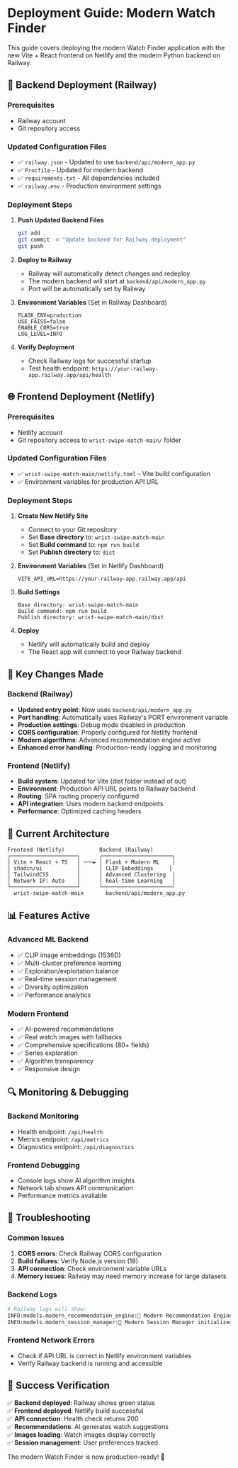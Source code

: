 # Deployment Guide: Modern Watch Finder

This guide covers deploying the modern Watch Finder application with the new Vite + React frontend on Netlify and the modern Python backend on Railway.

## 🚀 Backend Deployment (Railway)

### Prerequisites
- Railway account
- Git repository access

### Updated Configuration Files
- ✅ `railway.json` - Updated to use `backend/api/modern_app.py`
- ✅ `Procfile` - Updated for modern backend
- ✅ `requirements.txt` - All dependencies included
- ✅ `railway.env` - Production environment settings

### Deployment Steps

1. **Push Updated Backend Files**
   ```bash
   git add .
   git commit -m "Update backend for Railway deployment"
   git push
   ```

2. **Deploy to Railway**
   - Railway will automatically detect changes and redeploy
   - The modern backend will start at `backend/api/modern_app.py`
   - Port will be automatically set by Railway

3. **Environment Variables** (Set in Railway Dashboard)
   ```
   FLASK_ENV=production
   USE_FAISS=false
   ENABLE_CORS=true
   LOG_LEVEL=INFO
   ```

4. **Verify Deployment**
   - Check Railway logs for successful startup
   - Test health endpoint: `https://your-railway-app.railway.app/api/health`

## 🌐 Frontend Deployment (Netlify)

### Prerequisites
- Netlify account
- Git repository access to `wrist-swipe-match-main/` folder

### Updated Configuration Files
- ✅ `wrist-swipe-match-main/netlify.toml` - Vite build configuration
- ✅ Environment variables for production API URL

### Deployment Steps

1. **Create New Netlify Site**
   - Connect to your Git repository
   - Set **Base directory** to: `wrist-swipe-match-main`
   - Set **Build command** to: `npm run build`
   - Set **Publish directory** to: `dist`

2. **Environment Variables** (Set in Netlify Dashboard)
   ```
   VITE_API_URL=https://your-railway-app.railway.app/api
   ```

3. **Build Settings**
   ```
   Base directory: wrist-swipe-match-main
   Build command: npm run build
   Publish directory: wrist-swipe-match-main/dist
   ```

4. **Deploy**
   - Netlify will automatically build and deploy
   - The React app will connect to your Railway backend

## 🔧 Key Changes Made

### Backend (Railway)
- **Updated entry point**: Now uses `backend/api/modern_app.py`
- **Port handling**: Automatically uses Railway's PORT environment variable
- **Production settings**: Debug mode disabled in production
- **CORS configuration**: Properly configured for Netlify frontend
- **Modern algorithms**: Advanced recommendation engine active
- **Enhanced error handling**: Production-ready logging and monitoring

### Frontend (Netlify)
- **Build system**: Updated for Vite (dist folder instead of out)
- **Environment**: Production API URL points to Railway backend
- **Routing**: SPA routing properly configured
- **API integration**: Uses modern backend endpoints
- **Performance**: Optimized caching headers

## 🎯 Current Architecture

```
Frontend (Netlify)           Backend (Railway)
┌─────────────────────┐      ┌──────────────────────┐
│ Vite + React + TS   │ ───► │ Flask + Modern ML    │
│ shadcn/ui           │      │ CLIP Embeddings     │
│ TailwindCSS         │      │ Advanced Clustering  │
│ Network IP: Auto    │      │ Real-time Learning   │
└─────────────────────┘      └──────────────────────┘
  wrist-swipe-match-main       backend/api/modern_app.py
```

## 📊 Features Active

### Advanced ML Backend
- ✅ CLIP image embeddings (1536D)
- ✅ Multi-cluster preference learning
- ✅ Exploration/exploitation balance
- ✅ Real-time session management
- ✅ Diversity optimization
- ✅ Performance analytics

### Modern Frontend
- ✅ AI-powered recommendations
- ✅ Real watch images with fallbacks
- ✅ Comprehensive specifications (80+ fields)
- ✅ Series exploration
- ✅ Algorithm transparency
- ✅ Responsive design

## 🔍 Monitoring & Debugging

### Backend Monitoring
- Health endpoint: `/api/health`
- Metrics endpoint: `/api/metrics`
- Diagnostics endpoint: `/api/diagnostics`

### Frontend Debugging
- Console logs show AI algorithm insights
- Network tab shows API communication
- Performance metrics available

## 🚨 Troubleshooting

### Common Issues
1. **CORS errors**: Check Railway CORS configuration
2. **Build failures**: Verify Node.js version (18)
3. **API connection**: Check environment variable URLs
4. **Memory issues**: Railway may need memory increase for large datasets

### Backend Logs
```bash
# Railway logs will show:
INFO:models.modern_recommendation_engine:🚀 Modern Recommendation Engine initialized
INFO:models.modern_session_manager:🚀 Modern Session Manager initialized
```

### Frontend Network Errors
- Check if API URL is correct in Netlify environment variables
- Verify Railway backend is running and accessible

## 🎉 Success Verification

✅ **Backend deployed**: Railway shows green status  
✅ **Frontend deployed**: Netlify build successful  
✅ **API connection**: Health check returns 200  
✅ **Recommendations**: AI generates watch suggestions  
✅ **Images loading**: Watch images display correctly  
✅ **Session management**: User preferences tracked  

The modern Watch Finder is now production-ready! 🚀 